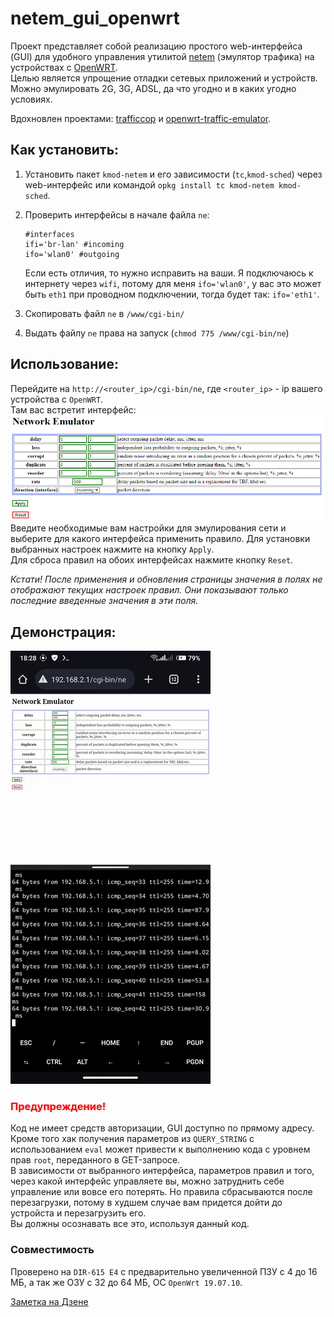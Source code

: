 # netem_gui_openwrt

Проект представляет собой реализацию простого web-интерфейса (GUI) для удобного управления утилитой [netem](https://openwrt.org/docs/guide-user/network/traffic-shaping/sch_netem) (эмулятор трафика) на устройствах с [OpenWRT](https://openwrt.org/ru/supported_devices).  
Целью является упрощение отладки сетевых приложений и устройств. Можно эмулировать 2G, 3G, ADSL, да что угодно и в каких угодно условиях.  

Вдохновлен проектами: [trafficcop](https://github.com/shuhaowu/trafficcop) и [openwrt-traffic-emulator](https://github.com/vdchuyen/openwrt-traffic-emulator).  

## Как установить:  
1. Установить пакет `kmod-netem` и его зависимости (`tc`,`kmod-sched`) через web-интерфейс или командой `opkg install tc kmod-netem kmod-sched`.  
1. Проверить интерфейсы в начале файла `ne`:  
	```
	#interfaces
	ifi='br-lan' #incoming
	ifo='wlan0' #outgoing
	```
	Если есть отличия, то нужно исправить на ваши. Я подключаюсь к интернету через `wifi`, потому для меня `ifo='wlan0'`, у вас это может быть `eth1` при проводном подключении, тогда будет так: `ifo='eth1'`.   
	
1. Скопировать файл `ne` в `/www/cgi-bin/`  
1. Выдать файлу `ne` права на запуск (`chmod 775 /www/cgi-bin/ne`)  

## Использование:  
Перейдите на `http://<router_ip>/cgi-bin/ne`, где `<router_ip>` - ip вашего устройства с `OpenWRT`.  
Там вас встретит интерфейс:  
![GUI](gui.png "GUI")  
Введите необходимые вам настройки для эмулирования сети и выберите для какого интерфейса применить правило. Для установки выбранных настроек нажмите на кнопку `Apply`.  
Для сброса правил на обоих интерфейсах нажмите кнопку `Reset`.  

_Кстати! После применения и обновления страницы значения в полях не отображают текущих настроек правил. Они показывают только последние введенные значения в эти поля._  

## Демонстрация:  
![screen_rec_ne](screen_rec_ne.gif "screen_rec_ne")  

### <b><font color="#FF0000">Предупреждение!</font></b>  
Код не имеет средств авторизации, GUI доступно по прямому адресу.  
Кроме того хак получения параметров из `QUERY_STRING` с использованием `eval` может привести к выполнению кода с уровнем прав `root`, переданного в GET-запросе.  
В зависимости от выбранного интерфейса, параметров правил и того, через какой интерфейс управляете вы, можно затруднить себе управление или вовсе его потерять. Но правила сбрасываются после перезагрузки, потому в худшем случае вам придется дойти до устройста и перезагрузить его.  
Вы должны осознавать все это, используя данный код.  

### Совместимость  
Проверено на  `DIR-615 E4` с предварительно увеличенной ПЗУ с 4 до 16 МБ, а так же ОЗУ с 32 до 64 МБ, ОС `OpenWrt 19.07.10`.

[Заметка на Дзене](https://dzen.ru/b/ZiELJLmPUiH7RN4i)  
